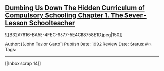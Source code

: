 ## [Dumbing Us Down The Hidden Curriculum of Compulsory Schooling Chapter 1. The Seven-Lesson Schoolteacher](https://www.amazon.com/gp/aw/d/B072F9VRZP/ref=tmm_kin_swatch_0?ie=UTF8&qid=1657672291&sr=8-1)

![[B32A7616-BA5E-4FEC-9877-5E4CB8758E1D.jpeg|150]]

Author: [[John Taylor Gatto]]
Publish Date: 1992
Review Date:
Status: #💥
Tags:

___

[[Inbox scrap 14]]


